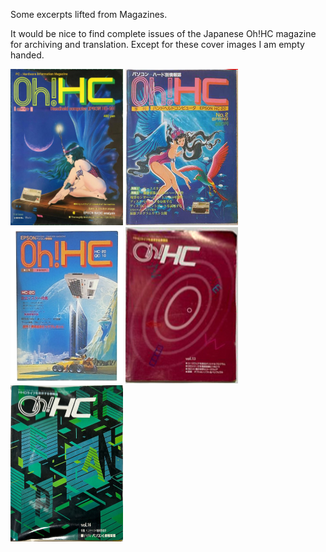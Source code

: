 Some excerpts lifted from Magazines.


It would be nice to find complete issues of the Japanese Oh!HC magazine for archiving and translation.
Except for these cover images I am empty handed.

<img src="Oh%21HC-N01-1982.jpg" width=180 height=250/> <img src="Oh%21HC-N02-1983.jpg" width=180 height=250/> <img src="Oh%21HC-N05-1984.jpg" width=180 height=250/> <img src="Oh%21HC-N13-1985.jpg" width=180 height=250/> <img src="Oh%21HC-N14-1986.jpg" width=180 height=250/>

